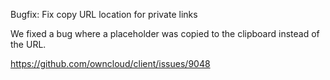 Bugfix: Fix copy URL location for private links

We fixed a bug where a placeholder was copied to the clipboard instead of the URL.

https://github.com/owncloud/client/issues/9048

